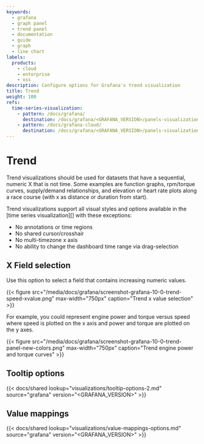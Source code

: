 ```yaml
---
keywords:
  - grafana
  - graph panel
  - trend panel
  - documentation
  - guide
  - graph
  - line chart
labels:
  products:
    - cloud
    - enterprise
    - oss
description: Configure options for Grafana's trend visualization
title: Trend
weight: 100
refs:
  time-series-visualization:
    - pattern: /docs/grafana/
      destination: /docs/grafana/<GRAFANA_VERSION>/panels-visualizations/visualizations/time-series/
    - pattern: /docs/grafana-cloud/
      destination: /docs/grafana/<GRAFANA_VERSION>/panels-visualizations/visualizations/time-series/
---
```


# Trend

Trend visualizations should be used for datasets that have a sequential, numeric X that is not time. Some examples are function graphs, rpm/torque curves, supply/demand relationships, and elevation or heart rate plots along a race course (with x as distance or duration from start).

Trend visualizations support all visual styles and options available in the [time series visualization][] with these exceptions:

- No annotations or time regions
- No shared cursor/crosshair
- No multi-timezone x axis
- No ability to change the dashboard time range via drag-selection

## X Field selection

Use this option to select a field that contains increasing numeric values.

{{< figure src="/media/docs/grafana/screenshot-grafana-10-0-trend-speed-xvalue.png" max-width="750px" caption="Trend x value selection" >}}

For example, you could represent engine power and torque versus speed where speed is plotted on the x axis and power and torque are plotted on the y axes.

{{< figure src="/media/docs/grafana/screenshot-grafana-10-0-trend-panel-new-colors.png" max-width="750px" caption="Trend engine power and torque curves" >}}

## Tooltip options

{{< docs/shared lookup="visualizations/tooltip-options-2.md" source="grafana" version="<GRAFANA_VERSION>" >}}

## Value mappings

{{< docs/shared lookup="visualizations/value-mappings-options.md" source="grafana" version="<GRAFANA_VERSION>" >}}
